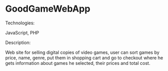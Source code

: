# GoodGameWebApp

Technologies:

JavaScript, PHP

Description:

Web site for selling digital copies of video games, user can sort games by price, name, genre, put them in shopping cart and go to checkout where he gets information about games he selected, their prices and total cost.

